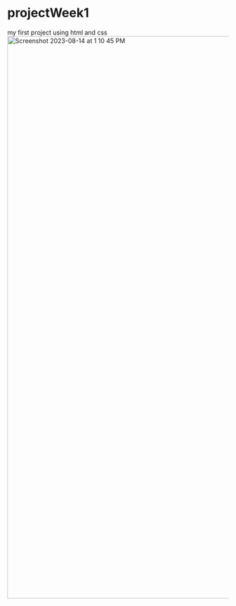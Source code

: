 # projectWeek1
my first project using html and css
<img width="1280" alt="Screenshot 2023-08-14 at 1 10 45 PM" src="https://github.com/DesaiPriyansh19/projectWeek1/assets/133943282/5b25c9c5-8925-491c-b11c-01c407bbac29">
